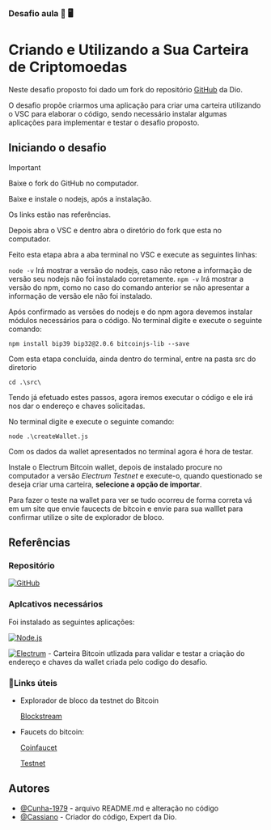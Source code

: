 ### Desafio aula :book: :desktop_computer:
# Criando e Utilizando a Sua Carteira de Criptomoedas

Neste desafio proposto foi dado um fork do repositório [GitHub](https://github.com/digitalinnovationone/formacao-blockchain-dio) da Dio.

O desafio propõe criarmos uma aplicação para criar uma carteira utilizando o VSC para elaborar o código, sendo necessário instalar algumas aplicações para implementar e testar o desafio proposto.

## Iniciando o desafio 

> [!IMPORTANT]
> Baixe o fork do GitHub no computador.
> 
> Baixe e instale o nodejs, após a instalação.
> 
> Os links estão nas referências.

Depois abra o VSC e dentro abra o diretório do fork que esta no computador.

Feito esta etapa abra a aba terminal no VSC e execute as seguintes linhas:

`node -v` Irá mostrar a versão do nodejs, caso não retone a informação de versão seu nodejs não foi instalado corretamente.
`npm -v` Irá mostrar a versão do npm, como no caso do comando anterior se não apresentar a informação de versão ele não foi instalado.

Após confirmado as versões do nodejs e do npm agora devemos instalar módulos necessários para o código. No terminal digite e execute o seguinte comando:

`npm install bip39 bip32@2.0.6 bitcoinjs-lib --save`

Com esta etapa concluída, ainda dentro do terminal, entre na pasta src do diretorio

`cd .\src\`

Tendo já efetuado estes passos, agora iremos executar o código e ele irá nos dar o endereço e chaves solicitadas.

No terminal digite e execute o seguinte comando:

`node .\createWallet.js`

Com os dados da wallet apresentados no terminal agora é hora de testar.

Instale o Electrum Bitcoin wallet, depois de instalado procure no computador a versão _Electrum Testnet_ e execute-o, quando questionado se deseja criar uma carteira, **selecione a opção de importar**.

Para fazer o teste na wallet para ver se tudo ocorreu de forma correta vá em um site que envie faucects de bitcoin e envie para sua walllet para confirmar utilize o site de explorador de bloco.

## Referências

### Repositório
[![GitHub](https://img.shields.io/badge/-github-000?style=for-the-badge&logo=github&logoColor=fff)](https://github.com/digitalinnovationone/formacao-blockchain-dio)


### Aplcativos necessários
Foi instalado as seguintes aplicações:

[![Node.js](https://img.shields.io/badge/-node.js-fff?style=for-the-badge&logo=node.js&logoColor=228B22)](https://nodejs.org/pt/download/prebuilt-installer) 

[![Electrum](https://img.shields.io/badge/-electrum-0000CD?style=for-the-badge&logo=electrum&logoColor=0000CD)](https://electrum.org/#download) - Carteira Bitcoin utlizada para validar e testar a criação do endereço e chaves da wallet criada pelo codigo do desafio.

### :link:Links úteis

- Explorador de bloco da testnet do Bitcoin
    
     [Blockstream](https://blockstream.info/testnet/)

- Faucets do bitcoin:
        
    [Coinfaucet](https://coinfaucet.eu/en/btc-testnet/)

    [Testnet](https://testnet.help/en/btcfaucet/testnet)



## Autores

- [@Cunha-1979](https://www.github.com/Cunha-1979) - arquivo README.md e alteração no código
- [@Cassiano](https://https://github.com/cassianobrexbit) - Criador do código, Expert da Dio.
